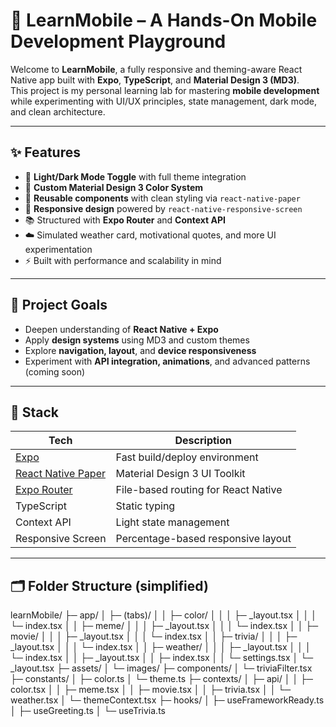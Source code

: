 # 📱 LearnMobile – A Hands-On Mobile Development Playground

Welcome to **LearnMobile**, a fully responsive and theming-aware React Native app built with **Expo**, **TypeScript**, and **Material Design 3 (MD3)**.  
This project is my personal learning lab for mastering **mobile development** while experimenting with UI/UX principles, state management, dark mode, and clean architecture.

---

## ✨ Features

- 🔁 **Light/Dark Mode Toggle** with full theme integration
- 🎨 **Custom Material Design 3 Color System**
- 🧱 **Reusable components** with clean styling via `react-native-paper`
- 📐 **Responsive design** powered by `react-native-responsive-screen`
- 📚 Structured with **Expo Router** and **Context API**
- ☁️ Simulated weather card, motivational quotes, and more UI experimentation
- ⚡ Built with performance and scalability in mind

---

## 🧠 Project Goals

- Deepen understanding of **React Native + Expo**
- Apply **design systems** using MD3 and custom themes
- Explore **navigation, layout**, and **device responsiveness**
- Experiment with **API integration, animations**, and advanced patterns (coming soon)

---

## 🔧 Stack

| Tech                 | Description                        |
|----------------------|------------------------------------|
| [Expo](https://expo.dev/)                 | Fast build/deploy environment           |
| [React Native Paper](https://callstack.github.io/react-native-paper/) | Material Design 3 UI Toolkit            |
| [Expo Router](https://expo.github.io/router/docs)         | File-based routing for React Native     |
| TypeScript           | Static typing                      |
| Context API          | Light state management             |
| Responsive Screen    | Percentage-based responsive layout |

---

## 🗂️ Folder Structure (simplified)


learnMobile/
├─ app/
│  ├─ (tabs)/
│  │  ├─ color/
│  │  │  ├─ _layout.tsx
│  │  │  └─ index.tsx
│  │  ├─ meme/
│  │  │  ├─ _layout.tsx
│  │  │  └─ index.tsx
│  │  ├─ movie/
│  │  │  ├─ _layout.tsx
│  │  │  └─ index.tsx
│  │  ├─ trivia/
│  │  │  ├─ _layout.tsx
│  │  │  └─ index.tsx
│  │  ├─ weather/
│  │  │  ├─ _layout.tsx
│  │  │  └─ index.tsx
│  │  ├─ _layout.tsx
│  │  ├─ index.tsx
│  │  └─ settings.tsx
│  └─ _layout.tsx
├─ assets/
│  └─ images/
├─ components/
│  └─ triviaFilter.tsx
├─ constants/
│  ├─ color.ts
│  └─ theme.ts
├─ contexts/
│  ├─ api/
│  │  ├─ color.tsx
│  │  ├─ meme.tsx
│  │  ├─ movie.tsx
│  │  ├─ trivia.tsx
│  │  └─ weather.tsx
│  └─ themeContext.tsx
├─ hooks/
│  ├─ useFrameworkReady.ts
│  ├─ useGreeting.ts
│  └─ useTrivia.ts
